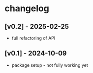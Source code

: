 # changelog

## [v0.2] - 2025-02-25
 - full refactoring of API

## [v0.1] - 2024-10-09
 - package setup - not fully working yet

